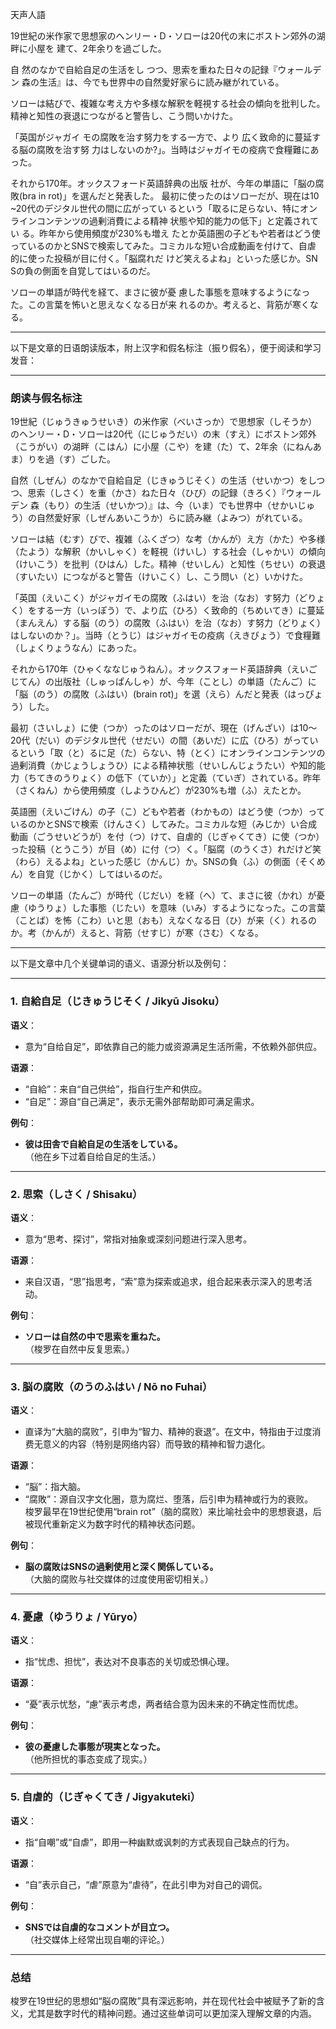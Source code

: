 天声人語

19世紀の米作家で思想家のへンリー・D・ソローは20代の末にボストン郊外の湖畔に小屋を 建て、2年余りを過ごした。

自 然のなかで自給自足の生活をし つつ、思索を重ねた日々の記録『ウォールデン 森の生活』は、今でも世界中の自然愛好家らに読み継がれている。

ソローは結びで、複雑な考え方や多様な解釈を軽視する社会の傾向を批判した。精神と知性の衰退につながると警告し、こう問いかけた。

「英国がジャガイ モの腐敗を治す努力をする一方で、より 広く致命的に蔓延する脳の腐敗を治す努 力はしないのか?」。当時はジャガイモの疫病で食糧難にあった。

それから170年。オックスフォード英語辞典の出版 社が、今年の単語に「脳の腐敗(bra in rot)」を選んだと発表した。 最初に使ったのはソローだが、現在は10 ~20代のデジタル世代の間に広がってい るという「取るに足らない、特にオン ラインコンテンツの過剰消費による精神 状態や知的能力の低下」と定義されてい る。昨年から使用頻度が230%も増え たとか英語圏の子どもや若者はどう使 っているのかとSNSで検索してみた。コミカルな短い合成動画を付けて、自虐 的に使った投稿が目に付く。「脳腐れだ けど笑えるよね」といった感じか。SN Sの負の側面を自覚してはいるのだ。

ソローの単語が時代を経て、まさに彼が憂 慮した事態を意味するようになった。この言葉を怖いと思えなくなる日が来 れるのか。考えると、背筋が寒くなる。

---

以下是文章的日语朗读版本，附上汉字和假名标注（振り假名），便于阅读和学习发音：  

---

### 朗读与假名标注  

19世紀（じゅうきゅうせいき）の米作家（べいさっか）で思想家（しそうか）のヘンリー・D・ソローは20代（にじゅうだい）の末（すえ）にボストン郊外（こうがい）の湖畔（こはん）に小屋（こや）を建（た）て、2年余（にねんあま）りを過（す）ごした。  

自然（しぜん）のなかで自給自足（じきゅうじそく）の生活（せいかつ）をしつつ、思索（しさく）を重（かさ）ねた日々（ひび）の記録（きろく）『ウォールデン 森（もり）の生活（せいかつ）』は、今（いま）でも世界中（せかいじゅう）の自然愛好家（しぜんあいこうか）らに読み継（よみつ）がれている。  

ソローは結（むす）びで、複雑（ふくざつ）な考（かんが）え方（かた）や多様（たよう）な解釈（かいしゃく）を軽視（けいし）する社会（しゃかい）の傾向（けいこう）を批判（ひはん）した。精神（せいしん）と知性（ちせい）の衰退（すいたい）につながると警告（けいこく）し、こう問い（と）いかけた。  

「英国（えいこく）がジャガイモの腐敗（ふはい）を治（なお）す努力（どりょく）をする一方（いっぽう）で、より広（ひろ）く致命的（ちめいてき）に蔓延（まんえん）する脳（のう）の腐敗（ふはい）を治（なお）す努力（どりょく）はしないのか？」。当時（とうじ）はジャガイモの疫病（えきびょう）で食糧難（しょくりょうなん）にあった。  

それから170年（ひゃくななじゅうねん）。オックスフォード英語辞典（えいごじてん）の出版社（しゅっぱんしゃ）が、今年（ことし）の単語（たんご）に「脳（のう）の腐敗（ふはい）(brain rot)」を選（えら）んだと発表（はっぴょう）した。  

最初（さいしょ）に使（つか）ったのはソローだが、現在（げんざい）は10～20代（だい）のデジタル世代（せだい）の間（あいだ）に広（ひろ）がっているという「取（と）るに足（た）らない、特（とく）にオンラインコンテンツの過剰消費（かじょうしょうひ）による精神状態（せいしんじょうたい）や知的能力（ちてきのうりょく）の低下（ていか）」と定義（ていぎ）されている。昨年（さくねん）から使用頻度（しようひんど）が230%も増（ふ）えたとか。  

英語圏（えいごけん）の子（こ）どもや若者（わかもの）はどう使（つか）っているのかとSNSで検索（けんさく）してみた。コミカルな短（みじか）い合成動画（ごうせいどうが）を付（つ）けて、自虐的（じぎゃくてき）に使（つか）った投稿（とうこう）が目（め）に付（つ）く。「脳腐（のうくさ）れだけど笑（わら）えるよね」といった感じ（かんじ）か。SNSの負（ふ）の側面（そくめん）を自覚（じかく）してはいるのだ。  

ソローの単語（たんご）が時代（じだい）を経（へ）て、まさに彼（かれ）が憂慮（ゆうりょ）した事態（じたい）を意味（いみ）するようになった。この言葉（ことば）を怖（こわ）いと思（おも）えなくなる日（ひ）が来（く）れるのか。考（かんが）えると、背筋（せすじ）が寒（さむ）くなる。  

---


以下是文章中几个关键单词的语义、语源分析以及例句：  

---

### **1. 自給自足（じきゅうじそく / Jikyū Jisoku）**  
**语义**：  
- 意为“自给自足”，即依靠自己的能力或资源满足生活所需，不依赖外部供应。  

**语源**：  
- “自給”：来自“自己供给”，指自行生产和供应。  
- “自足”：源自“自己满足”，表示无需外部帮助即可满足需求。  

**例句**：  
- **彼は田舎で自給自足の生活をしている。**  
  （他在乡下过着自给自足的生活。）  

---

### **2. 思索（しさく / Shisaku）**  
**语义**：  
- 意为“思考、探讨”，常指对抽象或深刻问题进行深入思考。  

**语源**：  
- 来自汉语，“思”指思考，“索”意为探索或追求，组合起来表示深入的思考活动。  

**例句**：  
- **ソローは自然の中で思索を重ねた。**  
  （梭罗在自然中反复思索。）  

---

### **3. 脳の腐敗（のうのふはい / Nō no Fuhai）**  
**语义**：  
- 直译为“大脑的腐败”，引申为“智力、精神的衰退”。在文中，特指由于过度消费无意义的内容（特别是网络内容）而导致的精神和智力退化。  

**语源**：  
- “脳”：指大脑。  
- “腐敗”：源自汉字文化圈，意为腐烂、堕落，后引申为精神或行为的衰败。  
  梭罗最早在19世纪使用“brain rot”（脑的腐败）来比喻社会中的思想衰退，后被现代重新定义为数字时代的精神状态问题。  

**例句**：  
- **脳の腐敗はSNSの過剰使用と深く関係している。**  
  （大脑的腐败与社交媒体的过度使用密切相关。）  

---

### **4. 憂慮（ゆうりょ / Yūryo）**  
**语义**：  
- 指“忧虑、担忧”，表达对不良事态的关切或恐惧心理。  

**语源**：  
- “憂”表示忧愁，“慮”表示考虑，两者结合意为因未来的不确定性而忧虑。  

**例句**：  
- **彼の憂慮した事態が現実となった。**  
  （他所担忧的事态变成了现实。）  

---

### **5. 自虐的（じぎゃくてき / Jigyakuteki）**  
**语义**：  
- 指“自嘲”或“自虐”，即用一种幽默或讽刺的方式表现自己缺点的行为。  

**语源**：  
- “自”表示自己，“虐”原意为“虐待”，在此引申为对自己的调侃。  

**例句**：  
- **SNSでは自虐的なコメントが目立つ。**  
  （社交媒体上经常出现自嘲的评论。）  

---

### **总结**  
梭罗在19世纪的思想如“脳の腐敗”具有深远影响，并在现代社会中被赋予了新的含义，尤其是数字时代的精神问题。通过这些单词可以更加深入理解文章的内涵。
